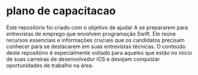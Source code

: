 # plano de capacitacao
Este repositório foi criado com o objetivo de ajudar A se prepararem para entrevistas de emprego que envolvem programação Swift. Ele reúne recursos essenciais e informações cruciais que os candidatos precisam conhecer para se destacarem em suas entrevistas técnicas. O conteúdo deste repositório é especialmente voltado para aqueles que estão no início de suas carreiras de desenvolvedor iOS e desejam conquistar oportunidades de trabalho na área.
